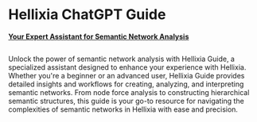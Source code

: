 # Hellixia ChatGPT Guide

[**Your Expert Assistant for Semantic Network Analysis**](https://chat.openai.com/g/g-GkXzSX7jV-hellixia-guide)

<figure><img src="https://res.cloudinary.com/dvr3obmlj/image/upload/v1700127530/Hellixia_Guide_urktg6.png" alt=""><figcaption></figcaption></figure>

Unlock the power of semantic network analysis with Hellixia Guide, a specialized assistant designed to enhance your experience with Hellixia. Whether you're a beginner or an advanced user, Hellixia Guide provides detailed insights and workflows for creating, analyzing, and interpreting semantic networks. From node force analysis to constructing hierarchical semantic structures, this guide is your go-to resource for navigating the complexities of semantic networks in Hellixia with ease and precision.
